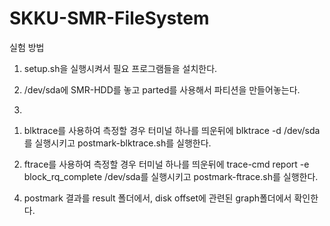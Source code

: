 # SKKU-SMR-FileSystem

실험 방법

1. setup.sh을 실행시켜서 필요 프로그램들을 설치한다.

2. /dev/sda에 SMR-HDD를 놓고 parted를 사용해서 파티션을 만들어놓는다.

3. 
1) blktrace를 사용하여 측정할 경우 터미널 하나를 띄운뒤에 blktrace -d /dev/sda를 실행시키고 postmark-blktrace.sh를 실행한다.

2) ftrace를 사용하여 측정할 경우 터미널 하나를 띄운뒤에 trace-cmd report -e block_rq_complete /dev/sda를 실행시키고 postmark-ftrace.sh를 실행한다.

4. postmark 결과를 result 폴더에서, disk offset에 관련된 graph폴더에서 확인한다.
